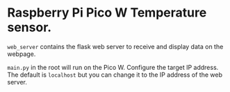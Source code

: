 # Raspberry Pi Pico W Temperature sensor.

`web_server` contains the flask web server to receive and display data on the webpage.

`main.py` in the root will run on the Pico W. Configure the target IP address. The default is `localhost` but you can change it to the IP address of the web server.